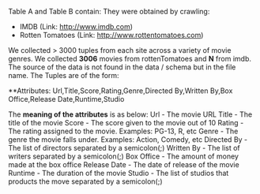 Table A and Table B contain:
They were obtained by crawling:
* IMDB (Link: http://www.imdb.com)
* Rotten Tomatoes (Link: http://www.rottentomatoes.com)

We collected > 3000 tuples from each site across a variety of movie genres.  We collected **3006** movies from rottenTomatoes and **N** from imdb.  The source of the data is not found in the data / schema but in the file name.  The Tuples are of the form:

**Attributes:
Url,Title,Score,Rating,Genre,Directed By,Written By,Box Office,Release Date,Runtime,Studio

The **meaning of the attributes** is as below:
Url - The movie URL
Title - The title of the movie
Score - The score given to the movie out of 10
Rating - The rating assigned to the movie. Examples: PG-13, R, etc
Genre - The genre the movie falls under. Examples: Action, Comedy, etc
Directed By - The list of directors separated by a semicolon(;)
Written By - The list of writers separated by a semicolon(;)
Box Office - The amount of money made at the box office 
Release Date - The date of release of the movie
Runtime - The duration of the movie
Studio - The list of studios that products the move separated by a semicolon(;)

